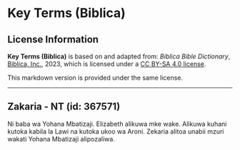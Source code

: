# Key Terms (Biblica)

## License Information

**Key Terms (Biblica)** is based on and adapted from: _Biblica Bible Dictionary_, [Biblica, Inc.](https://www.biblica.com/), 2023, which is licensed under a [CC BY-SA 4.0 license](https://creativecommons.org/licenses/by-sa/4.0/legalcode.en).

This markdown version is provided under the same license.



--------------------------------

## Zakaria - NT (id: 367571)

Ni baba wa Yohana Mbatizaji. Elizabeth alikuwa mke wake. Alikuwa kuhani kutoka kabila la Lawi na kutoka ukoo wa Aroni. Zekaria alitoa unabii mzuri wakati Yohana Mbatizaji alipozaliwa.


